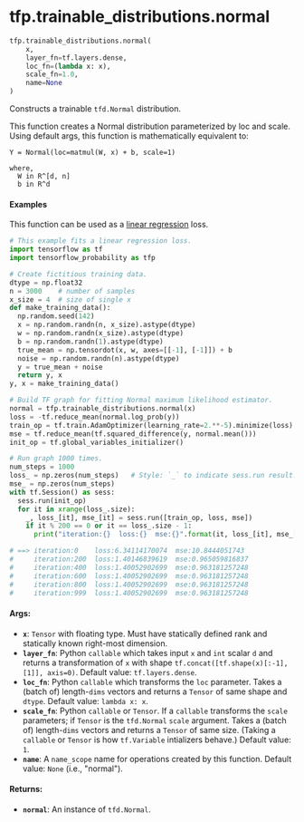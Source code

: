 <div itemscope itemtype="http://developers.google.com/ReferenceObject">
<meta itemprop="name" content="tfp.trainable_distributions.normal" />
<meta itemprop="path" content="Stable" />
</div>

# tfp.trainable_distributions.normal

``` python
tfp.trainable_distributions.normal(
    x,
    layer_fn=tf.layers.dense,
    loc_fn=(lambda x: x),
    scale_fn=1.0,
    name=None
)
```

Constructs a trainable `tfd.Normal` distribution.


This function creates a Normal distribution parameterized by loc and scale.
Using default args, this function is mathematically equivalent to:

```none
Y = Normal(loc=matmul(W, x) + b, scale=1)

where,
  W in R^[d, n]
  b in R^d
```

#### Examples

This function can be used as a [linear regression](
https://en.wikipedia.org/wiki/Linear_regression) loss.

```python
# This example fits a linear regression loss.
import tensorflow as tf
import tensorflow_probability as tfp

# Create fictitious training data.
dtype = np.float32
n = 3000    # number of samples
x_size = 4  # size of single x
def make_training_data():
  np.random.seed(142)
  x = np.random.randn(n, x_size).astype(dtype)
  w = np.random.randn(x_size).astype(dtype)
  b = np.random.randn(1).astype(dtype)
  true_mean = np.tensordot(x, w, axes=[[-1], [-1]]) + b
  noise = np.random.randn(n).astype(dtype)
  y = true_mean + noise
  return y, x
y, x = make_training_data()

# Build TF graph for fitting Normal maximum likelihood estimator.
normal = tfp.trainable_distributions.normal(x)
loss = -tf.reduce_mean(normal.log_prob(y))
train_op = tf.train.AdamOptimizer(learning_rate=2.**-5).minimize(loss)
mse = tf.reduce_mean(tf.squared_difference(y, normal.mean()))
init_op = tf.global_variables_initializer()

# Run graph 1000 times.
num_steps = 1000
loss_ = np.zeros(num_steps)   # Style: `_` to indicate sess.run result.
mse_ = np.zeros(num_steps)
with tf.Session() as sess:
  sess.run(init_op)
  for it in xrange(loss_.size):
    _, loss_[it], mse_[it] = sess.run([train_op, loss, mse])
    if it % 200 == 0 or it == loss_.size - 1:
      print("iteration:{}  loss:{}  mse:{}".format(it, loss_[it], mse_[it]))

# ==> iteration:0    loss:6.34114170074  mse:10.8444051743
#     iteration:200  loss:1.40146839619  mse:0.965059816837
#     iteration:400  loss:1.40052902699  mse:0.963181257248
#     iteration:600  loss:1.40052902699  mse:0.963181257248
#     iteration:800  loss:1.40052902699  mse:0.963181257248
#     iteration:999  loss:1.40052902699  mse:0.963181257248
```

#### Args:

* <b>`x`</b>: `Tensor` with floating type. Must have statically defined rank and
    statically known right-most dimension.
* <b>`layer_fn`</b>: Python `callable` which takes input `x` and `int` scalar `d` and
    returns a transformation of `x` with shape
    `tf.concat([tf.shape(x)[:-1], [1]], axis=0)`.
    Default value: `tf.layers.dense`.
* <b>`loc_fn`</b>: Python `callable` which transforms the `loc` parameter. Takes a
    (batch of) length-`dims` vectors and returns a `Tensor` of same shape and
    `dtype`.
    Default value: `lambda x: x`.
* <b>`scale_fn`</b>: Python `callable` or `Tensor`. If a `callable` transforms the
    `scale` parameters; if `Tensor` is the `tfd.Normal` `scale` argument.
    Takes a (batch of) length-`dims` vectors and returns a `Tensor` of same
    size. (Taking a `callable` or `Tensor` is how `tf.Variable` intializers
    behave.)
    Default value: `1`.
* <b>`name`</b>: A `name_scope` name for operations created by this function.
    Default value: `None` (i.e., "normal").


#### Returns:

* <b>`normal`</b>: An instance of `tfd.Normal`.